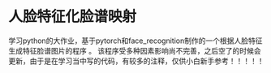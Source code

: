 # 人脸特征化脸谱映射
学习python的大作业，基于pytorch和face_recognition制作的一个根据人脸特征生成特征脸谱图片的程序 。
该程序受多种因素影响尚不完善，之后空了的时候会更新，由于是在学习当中写的代码，有较多的注释，仅供小白新手参考！！！！！
